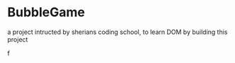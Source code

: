 # BubbleGame

a project intructed by sherians coding school, to learn DOM by building this project

f
